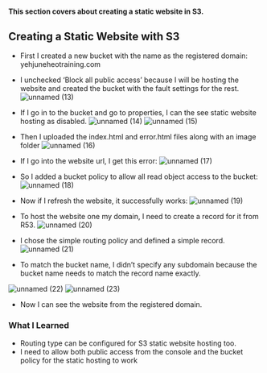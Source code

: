 #### This section covers about creating a static website in S3.

## Creating a Static Website with S3
* First I created a new bucket with the name as the registered domain: yehjuneheotraining.com
* I unchecked ‘Block all public access’ because I will be hosting the website and created the bucket with the fault settings for the rest.
![unnamed (13)](https://github.com/yehjuneheo/AWS_HOL/assets/51499085/4fd99567-bb2d-40c7-81bd-8359f83fccb7)

* If I go in to the bucket and go to properties, I can the see static website hosting as disabled.
![unnamed (14)](https://github.com/yehjuneheo/AWS_HOL/assets/51499085/2b649618-7505-4ae4-8eba-8dbfcfb91ac3)
![unnamed (15)](https://github.com/yehjuneheo/AWS_HOL/assets/51499085/f94a59a2-7fce-44e3-8655-c5e2ce350e7b)

* Then I uploaded the index.html and error.html files along with an image folder
![unnamed (16)](https://github.com/yehjuneheo/AWS_HOL/assets/51499085/80e0ac70-3c6b-41c8-be04-002ea5a74f5e)

* If I go into the website url, I get this error:
![unnamed (17)](https://github.com/yehjuneheo/AWS_HOL/assets/51499085/884d31a4-fc0c-49e8-8267-fa25e577d14b)

* So I added a bucket policy to allow all read object access to the bucket:
![unnamed (18)](https://github.com/yehjuneheo/AWS_HOL/assets/51499085/92ba9db9-c12c-4803-aca0-43afa7618f06)

* Now if I refresh the website, it successfully works:
![unnamed (19)](https://github.com/yehjuneheo/AWS_HOL/assets/51499085/26576bb6-e0d6-4ee3-ac9b-883a53aecc60)

* To host the website one my domain, I need to create a record for it from R53.
![unnamed (20)](https://github.com/yehjuneheo/AWS_HOL/assets/51499085/3f25e25d-5d52-4025-8e22-b53f92a275db)

* I chose the simple routing policy and defined a simple record.
![unnamed (21)](https://github.com/yehjuneheo/AWS_HOL/assets/51499085/c7f4cee4-8ec8-47aa-adc3-dd15c937f6b5)
* To match the bucket name, I didn’t specify any subdomain because the bucket name needs to match the record name exactly.

![unnamed (22)](https://github.com/yehjuneheo/AWS_HOL/assets/51499085/23c86939-452f-4e0f-9fb7-67ae236b25b1)
![unnamed (23)](https://github.com/yehjuneheo/AWS_HOL/assets/51499085/fe71459b-6a32-4e48-85ec-babd4f4b5ac6)

* Now I can see the website from the registered domain.

### What I Learned
* Routing type can be configured for S3 static website hosting too.
* I need to allow both public access from the console and the bucket policy for the static hosting to work
